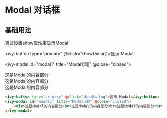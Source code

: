 # Modal 对话框

## 基础用法

通过设置show属性来显示Modal

<ivy-button type="primary" @click="showDialog">显示 Modal</ivy-button>

<ivy-modal id="modal1" title="Modal标题" @close="closed">
    <div>这是Modal的内容部分<br>这是Modal的内容部分<br>这是Modal的内容部分<br></div>
</ivy-modal>

```html
<ivy-button type="primary" @click="showDialog">显示 Modal</ivy-button>
<ivy-modal id="modal1" title="Modal标题" @close="closed">
    <div>这是Modal的内容部分<br>这是Modal的内容部分<br>这是Modal的内容部分<br></div>
</ivy-modal>
```

<script setup>
import { onMounted } from 'vue';
function sure(ev){
    console.log(ev)
}
onMounted(()=>{
    document.getElementById('modal1').addEventListener('sure', ev=>{
        console.log(ev)
    })
})

const showDialog = ()=>{
    document.getElementById('modal1').setAttribute('show', '')
}

const closed = ()=>{
    console.log('关闭了Modal')
}

</script>
